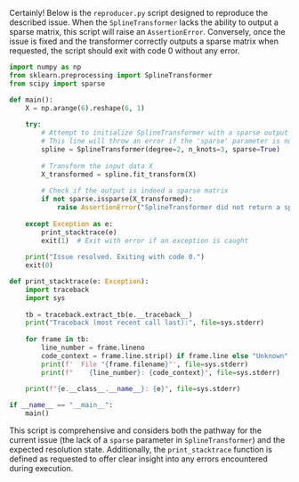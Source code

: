 Certainly! Below is the `reproducer.py` script designed to reproduce the described issue. When the `SplineTransformer` lacks the ability to output a sparse matrix, this script will raise an `AssertionError`. Conversely, once the issue is fixed and the transformer correctly outputs a sparse matrix when requested, the script should exit with code 0 without any error.

```python
import numpy as np
from sklearn.preprocessing import SplineTransformer
from scipy import sparse

def main():
    X = np.arange(6).reshape(6, 1)
    
    try:
        # Attempt to initialize SplineTransformer with a sparse output argument
        # This line will throw an error if the 'sparse' parameter is not implemented
        spline = SplineTransformer(degree=2, n_knots=3, sparse=True)
        
        # Transform the input data X
        X_transformed = spline.fit_transform(X)
        
        # Check if the output is indeed a sparse matrix
        if not sparse.issparse(X_transformed):
            raise AssertionError("SplineTransformer did not return a sparse matrix.")
        
    except Exception as e:
        print_stacktrace(e)
        exit(1)  # Exit with error if an exception is caught
    
    print("Issue resolved. Exiting with code 0.")
    exit(0)

def print_stacktrace(e: Exception):
    import traceback
    import sys
    
    tb = traceback.extract_tb(e.__traceback__)
    print("Traceback (most recent call last):", file=sys.stderr)
    
    for frame in tb:
        line_number = frame.lineno
        code_context = frame.line.strip() if frame.line else "Unknown"
        print(f'  File "{frame.filename}"', file=sys.stderr)
        print(f"    {line_number}: {code_context}", file=sys.stderr)
    
    print(f"{e.__class__.__name__}: {e}", file=sys.stderr)

if __name__ == "__main__":
    main()
```

This script is comprehensive and considers both the pathway for the current issue (the lack of a `sparse` parameter in `SplineTransformer`) and the expected resolution state. Additionally, the `print_stacktrace` function is defined as requested to offer clear insight into any errors encountered during execution.